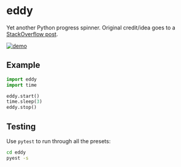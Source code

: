 # eddy

Yet another Python progress spinner. Original credit/idea goes to a [StackOverflow post](https://stackoverflow.com/a/4995896).

[![demo](https://asciinema.org/a/H9YswufWCmp6U3iQvTFhNwJjU.png)](https://asciinema.org/a/H9YswufWCmp6U3iQvTFhNwJjU?autoplay=1)

## Example

```python
import eddy
import time

eddy.start()
time.sleep(3)
eddy.stop()

```

## Testing

Use `pytest` to run through all the presets:

```bash
cd eddy
pyest -s
```


